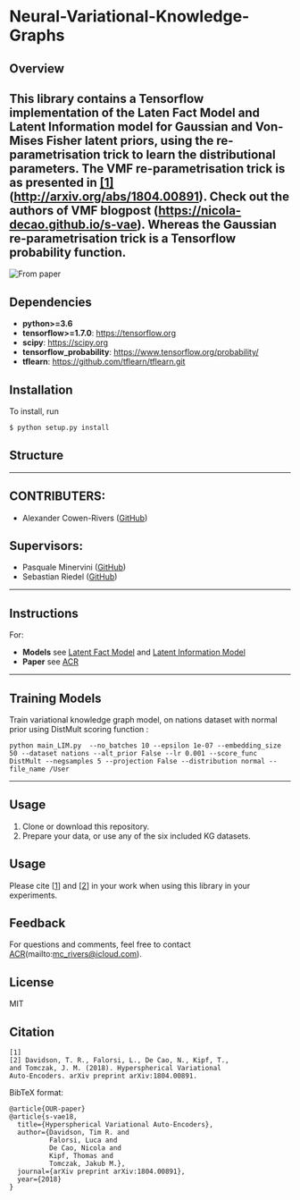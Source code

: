 # Neural-Variational-Knowledge-Graphs

## Overview
This library contains a Tensorflow implementation of the Laten Fact Model and Latent Information model for Gaussian and Von-Mises Fisher latent priors, using the re-parametrisation trick to learn the distributional parameters. The VMF re-parametrisation trick is as presented in [[1]](#citation)(http://arxiv.org/abs/1804.00891). Check out the authors of VMF blogpost (https://nicola-decao.github.io/s-vae). Whereas the Gaussian re-parametrisation trick is a Tensorflow probability function. 
-------

![From paper](https://imgur.com/Q5lDKmC)

## Dependencies

* **python>=3.6**
* **tensorflow>=1.7.0**: https://tensorflow.org
* **scipy**: https://scipy.org
* **tensorflow_probability**: https://www.tensorflow.org/probability/
* **tflearn**: https://github.com/tflearn/tflearn.git

## Installation

To install, run

```bash
$ python setup.py install
```

## Structure

-------
## CONTRIBUTERS:

- Alexander Cowen-Rivers ([GitHub](https://github.com/acr42))

## Supervisors:

- Pasquale Minervini ([GitHub](https://github.com/pminervini))
- Sebastian Riedel ([GitHub](https://github.com/riedelcastro))

-------

## Instructions

For:
- **Models** see [Latent Fact Model](https://github.com/acr42/Neural-Variational-Knowledge-Graphs/blob/master/vkge/LFM.py) and [Latent Information Model](https://github.com/acr42/Neural-Variational-Knowledge-Graphs/blob/master/vkge/LIM.py)
- **Paper** see [ACR](https://github.com/acr42/)

-------

## Training Models

Train variational knowledge graph model, on nations dataset with normal prior using DistMult scoring function :

```
python main_LIM.py  --no_batches 10 --epsilon 1e-07 --embedding_size 50 --dataset nations --alt_prior False --lr 0.001 --score_func DistMult --negsamples 5 --projection False --distribution normal --file_name /User
```
-------

## Usage

1. Clone or download this repository.
2. Prepare your data, or use any of the six included KG datasets.

## Usage

Please cite [[1](#citation)] and [[2](#citation)] in your work when using this library in your experiments.

## Feedback
For questions and comments, feel free to contact [ACR](https://github.com/acr42)(mailto:mc_rivers@icloud.com).

## License
MIT

## Citation
```
[1]
[2] Davidson, T. R., Falorsi, L., De Cao, N., Kipf, T.,
and Tomczak, J. M. (2018). Hyperspherical Variational
Auto-Encoders. arXiv preprint arXiv:1804.00891.
```

BibTeX format:
```
@article{OUR-paper}
@article{s-vae18,
  title={Hyperspherical Variational Auto-Encoders},
  author={Davidson, Tim R. and
          Falorsi, Luca and
          De Cao, Nicola and
          Kipf, Thomas and
          Tomczak, Jakub M.},
  journal={arXiv preprint arXiv:1804.00891},
  year={2018}
}
```
